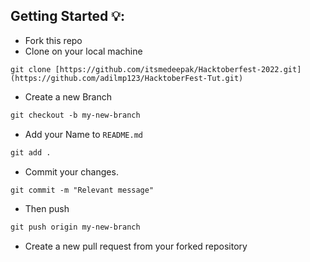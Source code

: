 ## Getting Started 💡:

- Fork this repo
- Clone on your local machine

```terminal
git clone [https://github.com/itsmedeepak/Hacktoberfest-2022.git](https://github.com/adilmp123/HacktoberFest-Tut.git)
```
- Create a new Branch

```markdown
git checkout -b my-new-branch
```
- Add your Name to `README.md`
```markdown
git add .
```
- Commit your changes.

```markdown
git commit -m "Relevant message"
```
- Then push 
```markdown
git push origin my-new-branch
```


- Create a new pull request from your forked repository
